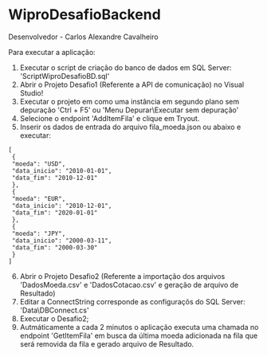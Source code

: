# WiproDesafioBackend
Desenvolvedor - Carlos Alexandre Cavalheiro

Para executar a aplicação:
1) Executar o script de criação do banco de dados em SQL Server: 'ScriptWiproDesafioBD.sql'
2) Abrir o Projeto Desafio1 (Referente a API de comunicação) no Visual Studio!
3) Executar o projeto em como uma instância em segundo plano sem depuração 'Ctrl + F5' ou 'Menu Depurar\Executar sem depuração'
4) Selecione o endpoint 'AddItemFila' e clique em Tryout. 
5) Inserir os dados de entrada do arquivo fila_moeda.json ou abaixo e executar:
```
[
 {
 "moeda": "USD",
 "data_inicio": "2010-01-01",
 "data_fim": "2010-12-01"
 },
 {
 "moeda": "EUR",
 "data_inicio": "2010-12-01",
 "data_fim": "2020-01-01"
 },
 {
 "moeda": "JPY",
 "data_inicio": "2000-03-11",
 "data_fim": "2000-03-30"
 }
]
```
6) Abrir o Projeto Desafio2 (Referente a importação dos arquivos 'DadosMoeda.csv' e 'DadosCotacao.csv' e geração de arquivo de Resultado)
7) Editar a ConnectString corresponde as configuraçõs do SQL Server: 'Data\DBConnect.cs'
8) Executar o Desafio2;
9) Autmáticamente a cada 2 minutos o aplicação executa uma chamada no endpoint 'GetItemFila' em busca da última moeda adicionada na fila que será removida da fila e gerado arquivo de Resultado.

